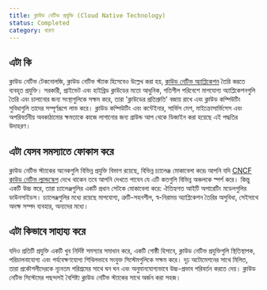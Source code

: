 ```yaml
---
title: ক্লাউড নেটিভ প্রযুক্তি (Cloud Native Technology)
status: Completed
category: ধারণা
---
```


## এটা কি

ক্লাউড নেটিভ টেকনোলজি, ক্লাউড নেটিভ স্ট্যাক হিসেবেও উল্লেখ করা হয়, [ক্লাউড নেটিভ অ্যাপ্লিকেশন](/bn/cloud_native_apps/) তৈরি করতে ব্যবহৃত প্রযুক্তি। সরকারী, প্রাইভেট এবং হাইব্রিড ক্লাউডের মতো আধুনিক, গতিশীল পরিবেশে মাপযোগ্য অ্যাপ্লিকেশনগুলি তৈরি এবং চালানোর জন্য সংস্থাগুলিকে সক্ষম করে, তারা 'ক্লাউডের প্রতিশ্রুতি' বজায় রাখে এবং ক্লাউড কম্পিউটিং সুবিধাগুলি তাদের সম্পূর্ণরূপে লাভ করে। ক্লাউড কম্পিউটিং এবং কন্টেইনার, সার্ভিস মেশ, মাইক্রোসার্ভিসেস এবং অপরিবর্তনীয় অবকাঠামোর ক্ষমতাকে কাজে লাগানোর জন্য গ্রাউন্ড আপ থেকে ডিজাইন করা হয়েছে এই পদ্ধতির উদাহরণ।

## এটা যেসব সমস্যাতে  ফোকাস করে

ক্লাউড নেটিভ স্ট্যাকের অনেকগুলি বিভিন্ন প্রযুক্তি বিভাগ রয়েছে, বিভিন্ন চ্যালেঞ্জ মোকাবেলা করে৷ আপনি যদি [CNCF ক্লাউড নেটিভ ল্যান্ডস্কেপ](https://landscape.cncf.io/) দেখে থাকেন তবে আপনি দেখতে পাবেন যে এটি কতগুলি বিভিন্ন অঞ্চলকে স্পর্শ করে। কিন্তু একটি উচ্চ স্তরে, তারা চ্যালেঞ্জগুলির একটি প্রধান সেটকে মোকাবেলা করে: ঐতিহ্যগত আইটি অপারেটিং মডেলগুলির ডাউনসাইডস। চ্যালেঞ্জগুলির মধ্যে রয়েছে মাপযোগ্য, ত্রুটি-সহনশীল, স্ব-নিরাময় অ্যাপ্লিকেশন তৈরির অসুবিধা, সেইসাথে অদক্ষ সম্পদ ব্যবহার, অন্যদের মধ্যে।

## এটা কিভাবে সাহায্য করে

যদিও প্রতিটি প্রযুক্তি একটি খুব নির্দিষ্ট সমস্যার সমাধান করে, একটি গোষ্ঠী হিসাবে, ক্লাউড নেটিভ প্রযুক্তিগুলি স্থিতিস্থাপক, পরিচালনাযোগ্য এবং পর্যবেক্ষণযোগ্য শিথিলভাবে সংযুক্ত সিস্টেমগুলিকে সক্ষম করে। দৃঢ় অটোমেশনের সাথে মিলিত, তারা প্রকৌশলীদেরকে ন্যূনতম পরিশ্রমের সাথে ঘন ঘন এবং অনুমানযোগ্যভাবে উচ্চ-প্রভাব পরিবর্তন করতে দেয়। ক্লাউড নেটিভ সিস্টেমের পছন্দসই বৈশিষ্ট্য ক্লাউড নেটিভ স্ট্যাকের সাথে অর্জন করা সহজ।






